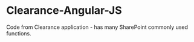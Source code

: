 # Clearance-Angular-JS
Code from Clearance application - has many SharePoint commonly used functions.

